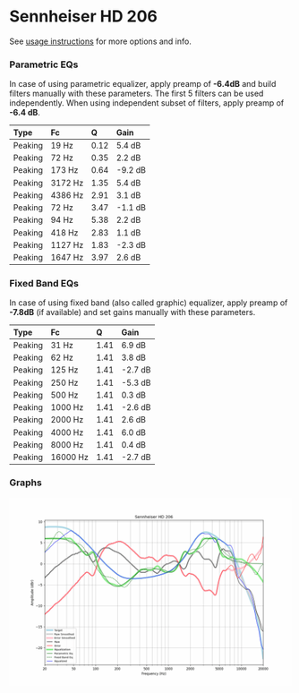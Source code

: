# Sennheiser HD 206
See [usage instructions](https://github.com/jaakkopasanen/AutoEq#usage) for more options and info.

### Parametric EQs
In case of using parametric equalizer, apply preamp of **-6.4dB** and build filters manually
with these parameters. The first 5 filters can be used independently.
When using independent subset of filters, apply preamp of **-6.4 dB**.

| Type    | Fc      |    Q | Gain    |
|:--------|:--------|:-----|:--------|
| Peaking | 19 Hz   | 0.12 | 5.4 dB  |
| Peaking | 72 Hz   | 0.35 | 2.2 dB  |
| Peaking | 173 Hz  | 0.64 | -9.2 dB |
| Peaking | 3172 Hz | 1.35 | 5.4 dB  |
| Peaking | 4386 Hz | 2.91 | 3.1 dB  |
| Peaking | 72 Hz   | 3.47 | -1.1 dB |
| Peaking | 94 Hz   | 5.38 | 2.2 dB  |
| Peaking | 418 Hz  | 2.83 | 1.1 dB  |
| Peaking | 1127 Hz | 1.83 | -2.3 dB |
| Peaking | 1647 Hz | 3.97 | 2.6 dB  |

### Fixed Band EQs
In case of using fixed band (also called graphic) equalizer, apply preamp of **-7.8dB**
(if available) and set gains manually with these parameters.

| Type    | Fc       |    Q | Gain    |
|:--------|:---------|:-----|:--------|
| Peaking | 31 Hz    | 1.41 | 6.9 dB  |
| Peaking | 62 Hz    | 1.41 | 3.8 dB  |
| Peaking | 125 Hz   | 1.41 | -2.7 dB |
| Peaking | 250 Hz   | 1.41 | -5.3 dB |
| Peaking | 500 Hz   | 1.41 | 0.3 dB  |
| Peaking | 1000 Hz  | 1.41 | -2.6 dB |
| Peaking | 2000 Hz  | 1.41 | 2.6 dB  |
| Peaking | 4000 Hz  | 1.41 | 6.0 dB  |
| Peaking | 8000 Hz  | 1.41 | 0.4 dB  |
| Peaking | 16000 Hz | 1.41 | -2.7 dB |

### Graphs
![](./Sennheiser%20HD%20206.png)